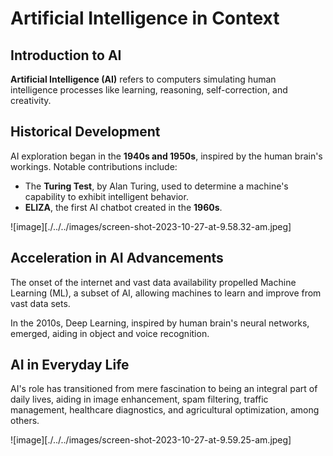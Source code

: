 # Artificial Intelligence in Context

## Introduction to AI

**Artificial Intelligence (AI)** refers to computers simulating human intelligence processes like learning, reasoning, self-correction, and creativity.

## Historical Development

AI exploration began in the **1940s and 1950s**, inspired by the human brain's workings. Notable contributions include:

- The **Turing Test**, by Alan Turing, used to determine a machine's capability to exhibit intelligent behavior.
- **ELIZA**, the first AI chatbot created in the **1960s**.

![image][./../../images/screen-shot-2023-10-27-at-9.58.32-am.jpeg]

## Acceleration in AI Advancements

The onset of the internet and vast data availability propelled Machine Learning (ML), a subset of AI, allowing machines to learn and improve from vast data sets.

In the 2010s, Deep Learning, inspired by human brain's neural networks, emerged, aiding in object and voice recognition.

## AI in Everyday Life

AI's role has transitioned from mere fascination to being an integral part of daily lives, aiding in image enhancement, spam filtering, traffic management, healthcare diagnostics, and agricultural optimization, among others.

![image][./../../images/screen-shot-2023-10-27-at-9.59.25-am.jpeg]